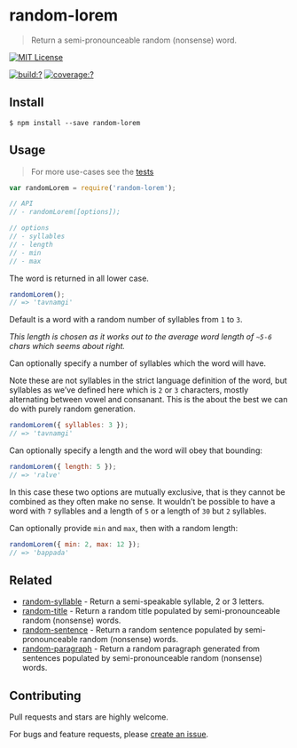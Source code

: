 # random-lorem

> Return a semi-pronounceable random (nonsense) word.

[![MIT License](https://img.shields.io/badge/license-MIT_License-green.svg?style=flat-square)](https://github.com/mock-end/random-lorem/blob/master/LICENSE)

[![build:?](https://img.shields.io/travis/mock-end/random-lorem/master.svg?style=flat-square)](https://travis-ci.org/mock-end/random-lorem)
[![coverage:?](https://img.shields.io/coveralls/mock-end/random-lorem/master.svg?style=flat-square)](https://coveralls.io/github/mock-end/random-lorem)


## Install

```
$ npm install --save random-lorem
```

## Usage

> For more use-cases see the [tests](https://github.com/mock-end/random-lorem/blob/master/test/spec/index.js)

```js
var randomLorem = require('random-lorem');

// API
// - randomLorem([options]);

// options
// - syllables
// - length
// - min
// - max
```

The word is returned in all lower case.

```js
randomLorem();
// => 'tavnamgi'
```

Default is a word with a random number of syllables from `1` to `3`.

*This length is chosen as it works out to the average word length of `~5-6` chars which seems about right.*

Can optionally specify a number of syllables which the word will have.

Note these are not syllables in the strict language definition of the word, but syllables as we’ve defined here which is `2` or `3` characters, mostly alternating between vowel and consanant. This is the about the best we can do with purely random generation.

```js
randomLorem({ syllables: 3 });
// => 'tavnamgi'
```


Can optionally specify a length and the word will obey that bounding:

```js
randomLorem({ length: 5 });
// => 'ralve'
```

In this case these two options are mutually exclusive, that is they cannot be combined as they often make no sense. It wouldn’t be possible to have a word with `7` syllables and a length of `5` or a length of `30` but `2` syllables.


Can optionally provide `min` and `max`, then with a random length:

```js
randomLorem({ min: 2, max: 12 });
// => 'bappada'
```

## Related

- [random-syllable](https://github.com/mock-end/random-syllable) - Return a semi-speakable syllable, 2 or 3 letters.
- [random-title](https://github.com/mock-end/random-title) - Return a random title populated by semi-pronounceable random (nonsense) words.
- [random-sentence](https://github.com/mock-end/random-sentence) - Return a random sentence populated by semi-pronounceable random (nonsense) words.
- [random-paragraph](https://github.com/mock-end/random-paragraph) - Return a random paragraph generated from sentences populated by semi-pronounceable random (nonsense) words.


## Contributing

Pull requests and stars are highly welcome.

For bugs and feature requests, please [create an issue](https://github.com/mock-end/random-lorem/issues/new).
